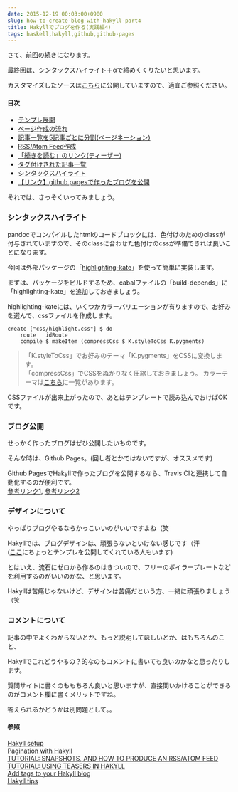 ```yaml
---
date: 2015-12-19 00:03:00+0900
slug: how-to-create-blog-with-hakyll-part4
title: Hakyllでブログを作る(実践編4)
tags: haskell,hakyll,github,github-pages
---
```


さて、[前回](/blog/2015/12/how-to-create-blog-with-hakyll-part3.html)の続きになります。

最終回は、シンタックスハイライト＋αで締めくくりたいと思います。

カスタマイズしたソースは[こちら](https://github.com/IMOKURI/hakyll-blog-example)に公開していますので、適宜ご参照ください。


#### 目次

* [テンプレ展開](/blog/2015/12/how-to-create-blog-with-hakyll-part1.html#テンプレ展開)
* [ページ作成の流れ](/blog/2015/12/how-to-create-blog-with-hakyll-part1.html#ページ作成の流れ)
* [記事一覧を5記事ごとに分割(ページネーション)](/blog/2015/12/how-to-create-blog-with-hakyll-part2.html#ページネーション)
* [RSS/Atom Feed作成](/blog/2015/12/how-to-create-blog-with-hakyll-part2.html#feed作成)
* [「続きを読む」のリンク(ティーザー)](/blog/2015/12/how-to-create-blog-with-hakyll-part3.html#ティーザー)
* [タグ付けされた記事一覧](/blog/2015/12/how-to-create-blog-with-hakyll-part3.html#タグ付け記事一覧)
* [シンタックスハイライト](#シンタックスハイライト)
* [【リンク】github pagesで作ったブログを公開](#ブログ公開)

それでは、さっそくいってみましょう。

<!--more-->

### シンタックスハイライト

pandocでコンパイルしたhtmlのコードブロックには、色付けのためのclassが付与されていますので、そのclassに合わせた色付けのcssが準備できれば良いことになります。

今回は外部パッケージの「[highlighting-kate](https://hackage.haskell.org/package/highlighting-kate)」を使って簡単に実装します。

まずは、パッケージをビルドするため、cabalファイルの「build-depends」に「highlighting-kate」を追加しておきましょう。

highlighting-kateには、いくつかカラーバリエーションが有りますので、お好みを選んで、cssファイルを作成します。

``` {.haskell}
create ["css/highlight.css"] $ do
    route   idRoute
    compile $ makeItem (compressCss $ K.styleToCss K.pygments)
```

> 「K.styleToCss」でお好みのテーマ「K.pygments」をCSSに変換します。  
> 「compressCss」でCSSをぬかりなく圧縮しておきましょう。
> カラーテーマは[こちら](https://hackage.haskell.org/package/highlighting-kate-0.6/docs/Text-Highlighting-Kate-Styles.html)に一覧があります。

CSSファイルが出来上がったので、あとはテンプレートで読み込んでおけばOKです。


### ブログ公開

せっかく作ったブログはぜひ公開したいものです。

そんな時は、Github Pages。(回し者とかではないですが、オススメです)

Github PagesでHakyllで作ったブログを公開するなら、Travis CIと連携して自動化するのが便利です。  
[参考リンク1](http://335g.github.io/posts/2015-08-09-hakyll_travis.html), [参考リンク2](/blog/2015/04/create-github-pages-with-hakyll.html)


### デザインについて

やっぱりブログやるならかっこいいのがいいですよね（笑

Hakyllでは、ブログデザインは、頑張らないといけない感じです（汗  
([ここ](http://katychuang.com/hakyll-cssgarden/gallery/)にちょっとテンプレを公開してくれている人もいます)

とはいえ、流石にゼロから作るのはきついので、フリーのボイラープレートなどを利用するのがいいのかな、と思います。

Hakyllは苦痛じゃないけど、デザインは苦痛だという方、一緒に頑張りましょう（笑


### コメントについて

記事の中でよくわからないとか、もっと説明してほしいとか、はもちろんのこと、

Hakyllでこれどうやるの？的なのもコメントに書いても良いのかなと思ったりします。

質問サイトに書くのももちろん良いと思いますが、直接問いかけることができるのがコメント欄に書くメリットですね。

答えられるかどうかは別問題として。。


#### 参照

[Hakyll setup](http://yannesposito.com/Scratch/en/blog/Hakyll-setup/)  
[Pagination with Hakyll](http://dannysu.com/2015/10/29/hakyll-pagination/)  
[TUTORIAL: SNAPSHOTS, AND HOW TO PRODUCE AN RSS/ATOM FEED](http://jaspervdj.be/hakyll/tutorials/05-snapshots-feeds.html)  
[TUTORIAL: USING TEASERS IN HAKYLL](http://jaspervdj.be/hakyll/tutorials/using-teasers-in-hakyll.html)  
[Add tags to your Hakyll blog](http://javran.github.io/posts/2014-03-01-add-tags-to-your-hakyll-blog.html)  
[Hakyll tips](http://philopon.github.io/posts/2014/hakyll_tips.html)  

